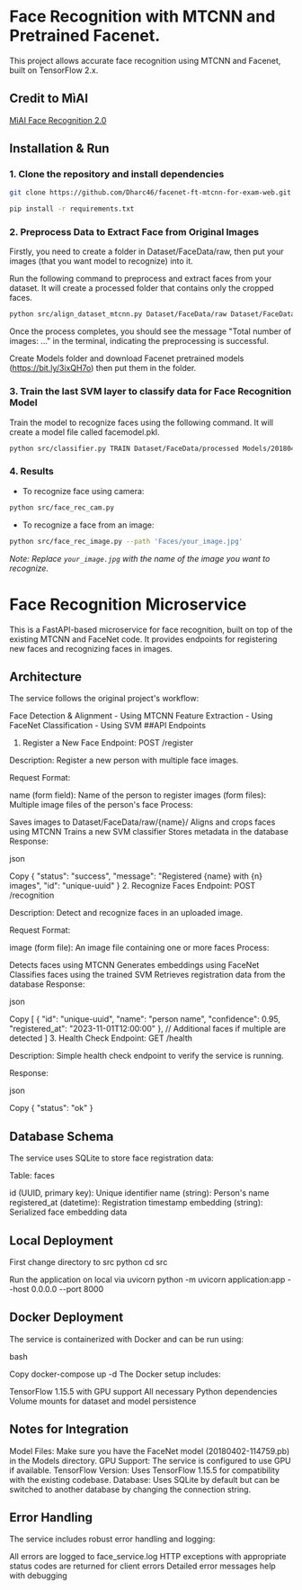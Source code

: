 # Face Recognition with MTCNN and Pretrained Facenet.

This project allows accurate face recognition using MTCNN and Facenet, built on TensorFlow 2.x.

## Credit to MìAI

[MìAI Face Recognition 2.0](http://miai.vn/2019/09/11/face-recog-2-0-nhan-dien-khuon-mat-trong-video-bang-mtcnn-va-facenet/)

## Installation & Run

### 1. Clone the repository and install dependencies

```bash
git clone https://github.com/Dharc46/facenet-ft-mtcnn-for-exam-web.git
```

```bash
pip install -r requirements.txt
```

### 2. Preprocess Data to Extract Face from Original Images

Firstly, you need to create a folder in Dataset/FaceData/raw, then put your images (that you want model to recognize) into it.

Run the following command to preprocess and extract faces from your dataset. It will create a processed folder that contains only the cropped faces.

```bash
python src/align_dataset_mtcnn.py Dataset/FaceData/raw Dataset/FaceData/processed --image_size 160 --margin 32 --random_order --gpu_memory_fraction 0.25
```

Once the process completes, you should see the message "Total number of images: ..." in the terminal, indicating the preprocessing is successful.

Create Models folder and download Facenet pretrained models (https://bit.ly/3ixQH7o) then put them in the folder.

### 3. Train the last SVM layer to classify data for Face Recognition Model

Train the model to recognize faces using the following command. It will create a model file called facemodel.pkl.

```bash
python src/classifier.py TRAIN Dataset/FaceData/processed Models/20180402-114759.pb Models/facemodel.pkl --batch_size 1000
```

### 4. Results

- To recognize face using camera:

```bash
python src/face_rec_cam.py
```

- To recognize a face from an image:

```bash
python src/face_rec_image.py --path 'Faces/your_image.jpg'
```

_Note: Replace `your_image.jpg` with the name of the image you want to recognize._


# Face Recognition Microservice
This is a FastAPI-based microservice for face recognition, built on top of the existing MTCNN and FaceNet code. It provides endpoints for registering new faces and recognizing faces in images.

## Architecture
The service follows the original project's workflow:

Face Detection & Alignment - Using MTCNN
Feature Extraction - Using FaceNet
Classification - Using SVM
##API Endpoints
1. Register a New Face
Endpoint: POST /register

Description: Register a new person with multiple face images.

Request Format:

name (form field): Name of the person to register
images (form files): Multiple image files of the person's face
Process:

Saves images to Dataset/FaceData/raw/{name}/
Aligns and crops faces using MTCNN
Trains a new SVM classifier
Stores metadata in the database
Response:

json

Copy
{
  "status": "success",
  "message": "Registered {name} with {n} images",
  "id": "unique-uuid"
}
2. Recognize Faces
Endpoint: POST /recognition

Description: Detect and recognize faces in an uploaded image.

Request Format:

image (form file): An image file containing one or more faces
Process:

Detects faces using MTCNN
Generates embeddings using FaceNet
Classifies faces using the trained SVM
Retrieves registration data from the database
Response:

json

Copy
[
  {
    "id": "unique-uuid",
    "name": "person name",
    "confidence": 0.95,
    "registered_at": "2023-11-01T12:00:00"
  },
  // Additional faces if multiple are detected
]
3. Health Check
Endpoint: GET /health

Description: Simple health check endpoint to verify the service is running.

Response:

json

Copy
{
  "status": "ok"
}
## Database Schema
The service uses SQLite to store face registration data:

Table: faces

id (UUID, primary key): Unique identifier
name (string): Person's name
registered_at (datetime): Registration timestamp
embedding (string): Serialized face embedding data

## Local Deployment
First change directory to src 
python cd src

Run the application on local via uvicorn
python -m uvicorn application:app --host 0.0.0.0 --port 8000
## Docker Deployment
The service is containerized with Docker and can be run using:

bash

Copy
docker-compose up -d
The Docker setup includes:

TensorFlow 1.15.5 with GPU support
All necessary Python dependencies
Volume mounts for dataset and model persistence
## Notes for Integration
Model Files: Make sure you have the FaceNet model (20180402-114759.pb) in the Models directory.
GPU Support: The service is configured to use GPU if available.
TensorFlow Version: Uses TensorFlow 1.15.5 for compatibility with the existing codebase.
Database: Uses SQLite by default but can be switched to another database by changing the connection string.
## Error Handling
The service includes robust error handling and logging:

All errors are logged to face_service.log
HTTP exceptions with appropriate status codes are returned for client errors
Detailed error messages help with debugging
